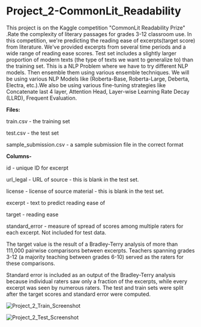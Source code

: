 # Project_2-CommonLit_Readability
This project is on the Kaggle competition "CommonLit Readability Prize" .Rate the complexity of literary passages for grades 3-12 classroom use.
In this competition, we're predicting the reading ease of excerpts(target score) from literature. We've provided excerpts from several time periods and a wide range of reading ease scores. 
Test set includes a slightly larger proportion of modern texts (the type of texts we want to generalize to) than the training set.
This is a NLP Problem where we have to try different NLP models. Then ensemble them using various ensemble techniques.
We will be using various NLP Models like (Roberta-Base, Roberta-Large, Deberta, Electra, etc.).We also be using various fine-tuning strategies like 
Concatenate last 4 layer, Attention Head, Layer-wise Learning Rate Decay (LLRD), Frequent Evaluation.


**Files:**

train.csv - the training set

test.csv - the test set

sample_submission.csv - a sample submission file in the correct format

**Columns-**

id - unique ID for excerpt

url_legal - URL of source - this is blank in the test set.

license - license of source material - this is blank in the test set.

excerpt - text to predict reading ease of

target - reading ease

standard_error - measure of spread of scores among multiple raters for each excerpt. Not included for test data.

The target value is the result of a Bradley-Terry analysis of more than 111,000 pairwise comparisons between excerpts. Teachers spanning grades 3-12 (a majority teaching between grades 6-10) served as the raters for these comparisons.

Standard error is included as an output of the Bradley-Terry analysis because individual raters saw only a fraction of the excerpts, while every excerpt was seen by numerous raters. The test and train sets were split after the target scores and standard error were computed.


![Project_2_Train_Screenshot](https://user-images.githubusercontent.com/53327139/169512769-9bf99097-90cf-4816-86c2-a2adab668c78.png)

![Project_2_Test_Screenshot](https://user-images.githubusercontent.com/53327139/169513310-34a79494-c148-458d-b2f4-3ce178a16b93.png)
